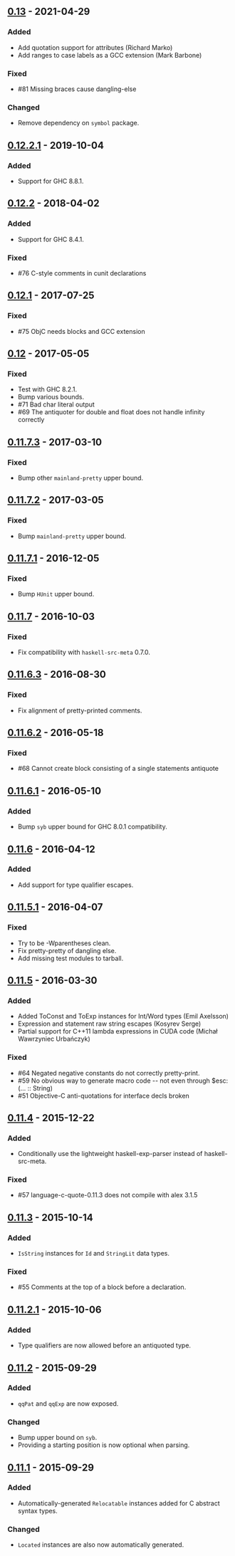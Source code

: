 ## [0.13] - 2021-04-29
### Added
 - Add quotation support for attributes (Richard Marko)
 - Add ranges to case labels as a GCC extension (Mark Barbone)
### Fixed
 - #81 Missing braces cause dangling-else
### Changed
 - Remove dependency on `symbol` package.
 
## [0.12.2.1] - 2019-10-04
### Added
 - Support for GHC 8.8.1.

## [0.12.2] - 2018-04-02
### Added
 - Support for GHC 8.4.1.
### Fixed
- #76 C-style comments in cunit declarations

## [0.12.1] - 2017-07-25
### Fixed
- #75 ObjC needs blocks and GCC extension

## [0.12] - 2017-05-05
### Fixed
- Test with GHC 8.2.1.
- Bump various bounds.
- #71 Bad char literal output
- #69 The antiquoter for double and float does not handle infinity correctly	

## [0.11.7.3] - 2017-03-10
### Fixed
- Bump other `mainland-pretty` upper bound.

## [0.11.7.2] - 2017-03-05
### Fixed
- Bump `mainland-pretty` upper bound.

## [0.11.7.1] - 2016-12-05
### Fixed
- Bump `HUnit` upper bound.

## [0.11.7] - 2016-10-03
### Fixed
- Fix compatibility with `haskell-src-meta` 0.7.0.

## [0.11.6.3] - 2016-08-30
### Fixed
- Fix alignment of pretty-printed comments.

## [0.11.6.2] - 2016-05-18
### Fixed
- #68 Cannot create block consisting of a single statements antiquote

## [0.11.6.1] - 2016-05-10
### Added
- Bump `syb` upper bound for GHC 8.0.1 compatibility.

## [0.11.6] - 2016-04-12
### Added
- Add support for type qualifier escapes.

## [0.11.5.1] - 2016-04-07
### Fixed
- Try to be -Wparentheses clean.
- Fix pretty-pretty of dangling else.
- Add missing test modules to tarball.

## [0.11.5] - 2016-03-30
### Added
- Added ToConst and ToExp instances for Int/Word types (Emil Axelsson)
- Expression and statement raw string escapes (Kosyrev Serge)
- Partial support for C++11 lambda expressions in CUDA code (Michał Wawrzyniec Urbańczyk)

### Fixed
- #64 Negated negative constants do not correctly pretty-print.
- #59 No obvious way to generate macro code -- not even through $esc:(... :: String)
- #51 Objective-C anti-quotations for interface decls broken

## [0.11.4] - 2015-12-22
### Added
- Conditionally use the lightweight haskell-exp-parser instead of haskell-src-meta.

### Fixed
- #57 language-c-quote-0.11.3 does not compile with alex 3.1.5

## [0.11.3] - 2015-10-14
### Added
- `IsString` instances for `Id` and `StringLit` data types.

### Fixed
- #55 Comments at the top of a block before a declaration.

## [0.11.2.1] - 2015-10-06
### Added
- Type qualifiers are now allowed before an antiquoted type.

## [0.11.2] - 2015-09-29
### Added
- `qqPat` and `qqExp` are now exposed.

### Changed
- Bump upper bound on `syb`.
- Providing a starting position is now optional when parsing.

## [0.11.1] - 2015-09-29
### Added
- Automatically-generated `Relocatable` instances added for C abstract syntax types.

### Changed
- `Located` instances are also now automatically generated.

[0.13]: https://github.com/mainland/language-c-quote/compare/language-c-quote-0.12.2.1...language-c-quote-0.13
[0.12.2.1]: https://github.com/mainland/language-c-quote/compare/language-c-quote-0.12.2...language-c-quote-0.12.2.1
[0.12.2]: https://github.com/mainland/language-c-quote/compare/language-c-quote-0.12.1...language-c-quote-0.12.2
[0.12.1]: https://github.com/mainland/language-c-quote/compare/language-c-quote-0.12...language-c-quote-0.12.1
[0.12]: https://github.com/mainland/language-c-quote/compare/language-c-quote-0.11.7.2...language-c-quote-0.12
[0.11.7.3]: https://github.com/mainland/language-c-quote/compare/language-c-quote-0.11.7.2...language-c-quote-0.11.7.3
[0.11.7.2]: https://github.com/mainland/language-c-quote/compare/language-c-quote-0.11.7.1...language-c-quote-0.11.7.2
[0.11.7.1]: https://github.com/mainland/language-c-quote/compare/language-c-quote-0.11.7...language-c-quote-0.11.7.1
[0.11.7]: https://github.com/mainland/language-c-quote/compare/language-c-quote-0.11.6.3...language-c-quote-0.11.7
[0.11.6.3]: https://github.com/mainland/language-c-quote/compare/language-c-quote-0.11.6.2...language-c-quote-0.11.6.3
[0.11.6.2]: https://github.com/mainland/language-c-quote/compare/language-c-quote-0.11.6.1...language-c-quote-0.11.6.2
[0.11.6.1]: https://github.com/mainland/language-c-quote/compare/language-c-quote-0.11.6...language-c-quote-0.11.6.1
[0.11.6]: https://github.com/mainland/language-c-quote/compare/language-c-quote-0.11.5.1...language-c-quote-0.11.6
[0.11.5.1]: https://github.com/mainland/language-c-quote/compare/language-c-quote-0.11.5...language-c-quote-0.11.5.1
[0.11.5]: https://github.com/mainland/language-c-quote/compare/language-c-quote-0.11.4...language-c-quote-0.11.5
[0.11.4]: https://github.com/mainland/language-c-quote/compare/language-c-quote-0.11.3...language-c-quote-0.11.4
[0.11.3]: https://github.com/mainland/language-c-quote/compare/language-c-quote-0.11.2...language-c-quote-0.11.3
[0.11.2.1]: https://github.com/mainland/language-c-quote/compare/language-c-quote-0.11.2...language-c-quote-0.11.2.1
[0.11.2]: https://github.com/mainland/language-c-quote/compare/language-c-quote-0.11.1...language-c-quote-0.11.2
[0.11.1]: https://github.com/mainland/language-c-quote/compare/language-c-quote-0.11.0.1...language-c-quote-0.11.1
